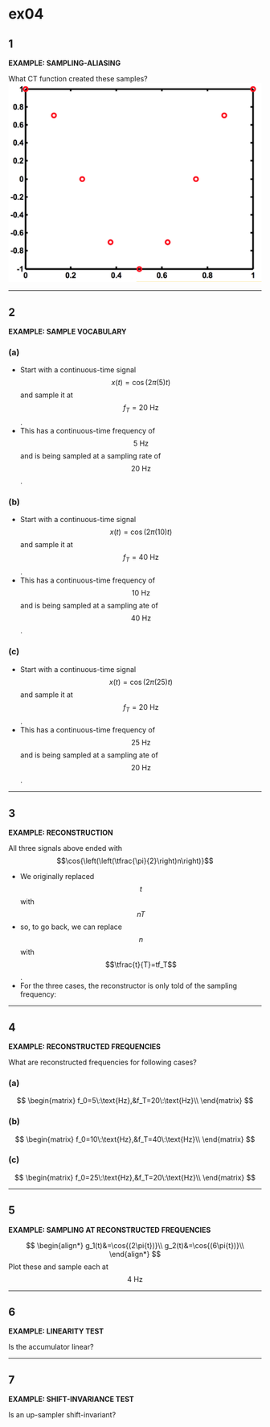 # ex04

## 1
__EXAMPLE: SAMPLING-ALIASING__

What CT function created these samples?
![fig01a](ex04/ex04-fig01a.png)

----


## 2
__EXAMPLE: SAMPLE VOCABULARY__

### (a)
- Start with a continuous-time signal $$x(t)=\cos{\left(2\pi(5)t\right)}$$ and sample it at $$f_T=20\:\text{Hz}$$.
- This has a continuous-time frequency of $$5\:\text{Hz}$$ and is being sampled at a sampling rate of $$20\:\text{Hz}$$.

### (b)
- Start with a continuous-time signal $$x(t)=\cos{\left(2\pi(10)t\right)}$$ and sample it at $$f_T=40\:\text{Hz}$$.
- This has a continuous-time frequency of $$10\:\text{Hz}$$ and is being sampled at a sampling ate of $$40\:\text{Hz}$$.

### (c)
- Start with a continuous-time signal $$x(t)=\cos{\left(2\pi(25)t\right)}$$ and sample it at $$f_T=20\:\text{Hz}$$.
- This has a continuous-time frequency of $$25\:\text{Hz}$$ and is being sampled at a sampling ate of $$20\:\text{Hz}$$.

----


## 3
__EXAMPLE: RECONSTRUCTION__

All three signals above ended with $$\cos{\left(\left(\tfrac{\pi}{2}\right)n\right)}$$
- We originally replaced $$t$$ with $$nT$$
- so, to go back, we can replace $$n$$ with $$\tfrac{t}{T}=tf_T$$.
- For the three cases, the reconstructor is only told of the sampling frequency:

----


## 4
__EXAMPLE: RECONSTRUCTED FREQUENCIES__

What are reconstructed frequencies for following cases?

### (a)
$$
\begin{matrix}
f_0=5\:\text{Hz},&f_T=20\:\text{Hz}\\
\end{matrix}
$$

### (b)
$$
\begin{matrix}
f_0=10\:\text{Hz},&f_T=40\:\text{Hz}\\
\end{matrix}
$$

### (c)
$$
\begin{matrix}
f_0=25\:\text{Hz},&f_T=20\:\text{Hz}\\
\end{matrix}
$$

----


## 5
__EXAMPLE: SAMPLING AT RECONSTRUCTED FREQUENCIES__

$$
\begin{align*}
g_1(t)&=\cos{(2\pi{t})}\\
g_2(t)&=\cos{(6\pi{t})}\\
\end{align*}
$$
Plot these and sample each at $$4\:\text{Hz}$$

----


## 6
__EXAMPLE: LINEARITY TEST__

Is the accumulator linear?

----


## 7
__EXAMPLE: SHIFT-INVARIANCE TEST__

Is an up-sampler shift-invariant?

